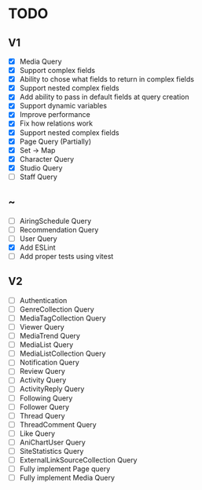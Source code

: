 # TODO

## V1

- [x] Media Query
- [x] Support complex fields
- [x] Ability to chose what fields to return in complex fields
- [x] Support nested complex fields
- [x] Add ability to pass in default fields at query creation
- [x] Support dynamic variables
- [x] Improve performance
- [x] Fix how relations work
- [x] Support nested complex fields
- [x] Page Query (Partially)
- [x] Set -> Map
- [x] Character Query
- [x] Studio Query
- [ ] Staff Query

## ~

- [ ] AiringSchedule Query
- [ ] Recommendation Query
- [ ] User Query
- [x] Add ESLint
- [ ] Add proper tests using vitest

## V2

- [ ] Authentication
- [ ] GenreCollection Query
- [ ] MediaTagCollection Query
- [ ] Viewer Query
- [ ] MediaTrend Query
- [ ] MediaList Query
- [ ] MediaListCollection Query
- [ ] Notification Query
- [ ] Review Query
- [ ] Activity Query
- [ ] ActivityReply Query
- [ ] Following Query
- [ ] Follower Query
- [ ] Thread Query
- [ ] ThreadComment Query
- [ ] Like Query
- [ ] AniChartUser Query
- [ ] SiteStatistics Query
- [ ] ExternalLinkSourceCollection Query
- [ ] Fully implement Page query
- [ ] Fully implement Media Query